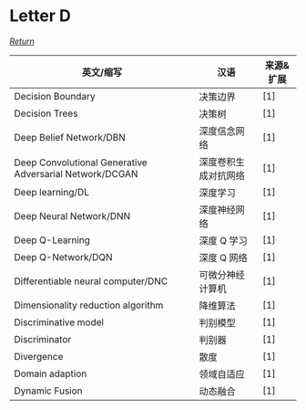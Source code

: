 # Letter D
[*Return*](https://github.com/SyncedAI00/Artificial-Intelligence-Terminology/blob/master/README.md)

英文/缩写|汉语|来源&扩展
---|---|---
Decision Boundary|决策边界|[1]
Decision Trees|决策树|[1]
Deep Belief Network/DBN|深度信念网络|[1]
Deep Convolutional Generative Adversarial Network/DCGAN|深度卷积生成对抗网络|[1]
Deep learning/DL|深度学习|[1]
Deep Neural Network/DNN|深度神经网络|[1]
Deep Q-Learning|深度 Q 学习|[1]
Deep Q-Network/DQN|深度 Q 网络|[1]
Differentiable neural computer/DNC|可微分神经计算机|[1]
Dimensionality reduction algorithm|降维算法|[1]
Discriminative model|判别模型|[1]
Discriminator|判别器|[1]
Divergence|散度|[1]
Domain adaption|领域自适应|[1]
Dynamic Fusion|动态融合|[1]

